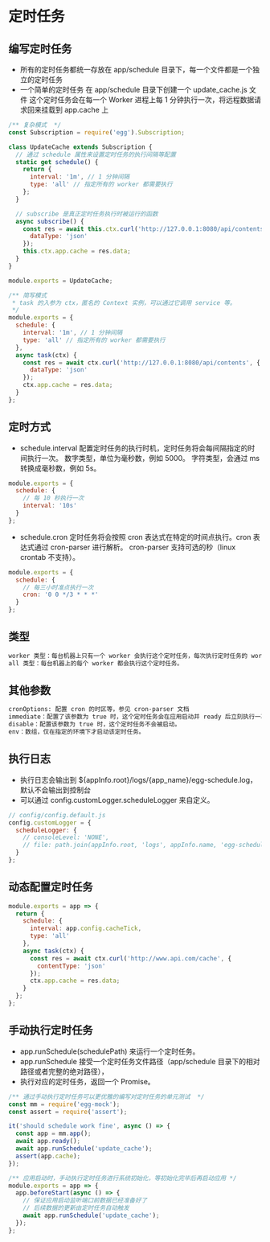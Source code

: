 # 定时任务

## 编写定时任务

- 所有的定时任务都统一存放在 app/schedule 目录下，每一个文件都是一个独立的定时任务
- 一个简单的定时任务
  在 app/schedule 目录下创建一个 update_cache.js 文件
  这个定时任务会在每一个 Worker 进程上每 1 分钟执行一次，将远程数据请求回来挂载到 app.cache 上

```js
/** 复杂模式  */
const Subscription = require('egg').Subscription;

class UpdateCache extends Subscription {
  // 通过 schedule 属性来设置定时任务的执行间隔等配置
  static get schedule() {
    return {
      interval: '1m', // 1 分钟间隔
      type: 'all' // 指定所有的 worker 都需要执行
    };
  }

  // subscribe 是真正定时任务执行时被运行的函数
  async subscribe() {
    const res = await this.ctx.curl('http://127.0.0.1:8080/api/contents', {
      dataType: 'json'
    });
    this.ctx.app.cache = res.data;
  }
}

module.exports = UpdateCache;

/** 简写模式
 * task 的入参为 ctx，匿名的 Context 实例，可以通过它调用 service 等。
 */
module.exports = {
  schedule: {
    interval: '1m', // 1 分钟间隔
    type: 'all' // 指定所有的 worker 都需要执行
  },
  async task(ctx) {
    const res = await ctx.curl('http://127.0.0.1:8080/api/contents', {
      dataType: 'json'
    });
    ctx.app.cache = res.data;
  }
};
```

## 定时方式

- schedule.interval
  配置定时任务的执行时机，定时任务将会每间隔指定的时间执行一次。
  数字类型，单位为毫秒数，例如 5000。
  字符类型，会通过 ms 转换成毫秒数，例如 5s。

```js
module.exports = {
  schedule: {
    // 每 10 秒执行一次
    interval: '10s'
  }
};
```

- schedule.cron
  定时任务将会按照 cron 表达式在特定的时间点执行。cron 表达式通过 cron-parser 进行解析。
  cron-parser 支持可选的秒（linux crontab 不支持）。

```js
module.exports = {
  schedule: {
    // 每三小时准点执行一次
    cron: '0 0 */3 * * *'
  }
};
```

## 类型

```bash
worker 类型：每台机器上只有一个 worker 会执行这个定时任务，每次执行定时任务的 worker 的选择是随机的。
all 类型：每台机器上的每个 worker 都会执行这个定时任务。
```

## 其他参数

```bash
cronOptions: 配置 cron 的时区等，参见 cron-parser 文档
immediate：配置了该参数为 true 时，这个定时任务会在应用启动并 ready 后立刻执行一次这个定时任务。
disable：配置该参数为 true 时，这个定时任务不会被启动。
env：数组，仅在指定的环境下才启动该定时任务。
```

## 执行日志

- 执行日志会输出到 \${appInfo.root}/logs/{app_name}/egg-schedule.log，默认不会输出到控制台
- 可以通过 config.customLogger.scheduleLogger 来自定义。

```js
// config/config.default.js
config.customLogger = {
  scheduleLogger: {
    // consoleLevel: 'NONE',
    // file: path.join(appInfo.root, 'logs', appInfo.name, 'egg-schedule.log'),
  }
};
```

## 动态配置定时任务

```js
module.exports = app => {
  return {
    schedule: {
      interval: app.config.cacheTick,
      type: 'all'
    },
    async task(ctx) {
      const res = await ctx.curl('http://www.api.com/cache', {
        contentType: 'json'
      });
      ctx.app.cache = res.data;
    }
  };
};
```

## 手动执行定时任务

- app.runSchedule(schedulePath) 来运行一个定时任务。
- app.runSchedule 接受一个定时任务文件路径（app/schedule 目录下的相对路径或者完整的绝对路径），
- 执行对应的定时任务，返回一个 Promise。

```js
/** 通过手动执行定时任务可以更优雅的编写对定时任务的单元测试  */
const mm = require('egg-mock');
const assert = require('assert');

it('should schedule work fine', async () => {
  const app = mm.app();
  await app.ready();
  await app.runSchedule('update_cache');
  assert(app.cache);
});

/** 应用启动时，手动执行定时任务进行系统初始化，等初始化完毕后再启动应用 */
module.exports = app => {
  app.beforeStart(async () => {
    // 保证应用启动监听端口前数据已经准备好了
    // 后续数据的更新由定时任务自动触发
    await app.runSchedule('update_cache');
  });
};
```
